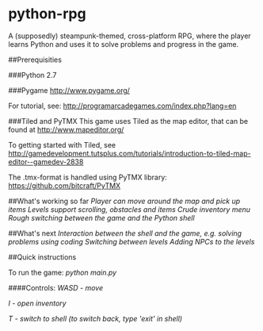 python-rpg
==========

A (supposedly) steampunk-themed, cross-platform RPG, where the player learns Python and uses it to solve problems and  progress in the game.

##Prerequisities

###Python 2.7

###Pygame
http://www.pygame.org/

For tutorial, see: http://programarcadegames.com/index.php?lang=en

###Tiled and PyTMX
This game uses Tiled as the map editor, that can be found at http://www.mapeditor.org/

To getting started with Tiled, see http://gamedevelopment.tutsplus.com/tutorials/introduction-to-tiled-map-editor--gamedev-2838

The .tmx-format is handled using PyTMX library: https://github.com/bitcraft/PyTMX

##What's working so far
*Player can move around the map and pick up items*
*Levels support scrolling, obstacles and items*
*Crude inventory menu*
*Rough switching between the game and the Python shell*

##What's next
*Interaction between the shell and the game, e.g. solving problems using coding*
*Switching between levels*
*Adding NPCs to the levels*

##Quick instructions

To run the game:
  *python main.py*

####Controls:
  *WASD - move*
  
  *I - open inventory*
  
  *T - switch to shell (to switch back, type 'exit' in shell)*

